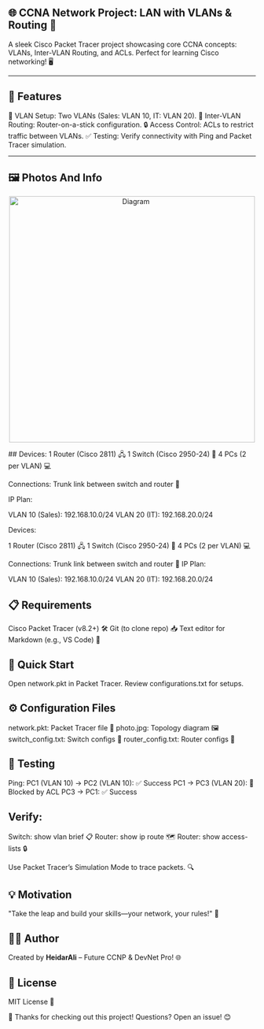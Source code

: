 ## 🌐 CCNA Network Project: LAN with VLANs & Routing 🚀
A sleek Cisco Packet Tracer project showcasing core CCNA concepts: VLANs, Inter-VLAN Routing, and ACLs. Perfect for learning Cisco networking! 🖥️

---

## 🎯 Features

🏢 VLAN Setup: Two VLANs (Sales: VLAN 10, IT: VLAN 20).
🔄 Inter-VLAN Routing: Router-on-a-stick configuration.
🔒 Access Control: ACLs to restrict traffic between VLANs.
✅ Testing: Verify connectivity with Ping and Packet Tracer simulation.

---

## 🖼️ Photos And Info
<p align="center">
  <img src="images/advance-vlan.jpg" width="500" alt="Diagram" />
</p>
## Devices:
1 Router (Cisco 2811) 🖧
1 Switch (Cisco 2950-24) 🔌
4 PCs (2 per VLAN) 💻

Connections: Trunk link between switch and router 🌉

IP Plan:

VLAN 10 (Sales): 192.168.10.0/24
VLAN 20 (IT): 192.168.20.0/24

Devices:

1 Router (Cisco 2811) 🖧
1 Switch (Cisco 2950-24) 🔌
4 PCs (2 per VLAN) 💻

Connections: Trunk link between switch and router 🌉
IP Plan:

VLAN 10 (Sales): 192.168.10.0/24
VLAN 20 (IT): 192.168.20.0/24


## 📋 Requirements

Cisco Packet Tracer (v8.2+) 🛠️
Git (to clone repo) 📥
Text editor for Markdown (e.g., VS Code) 📝


## 🚀 Quick Start

Open network.pkt in Packet Tracer.
Review configurations.txt for setups.


## ⚙️ Configuration Files

network.pkt: Packet Tracer file 📂
photo.jpg: Topology diagram 🖼️
switch_config.txt: Switch configs 📜
router_config.txt: Router configs 📜


## 🧪 Testing

Ping:
PC1 (VLAN 10) → PC2 (VLAN 10): ✅ Success
PC1 → PC3 (VLAN 20): 🚫 Blocked by ACL
PC3 → PC1: ✅ Success


## Verify:
Switch: show vlan brief 📋
Router: show ip route 🗺️
Router: show access-lists 🔒


Use Packet Tracer’s Simulation Mode to trace packets. 🔍


## 💡 Motivation
"Take the leap and build your skills—your network, your rules!" 🌟

## 👨‍💻 Author
Created by **HeidarAli** – Future CCNP & DevNet Pro! 🌐

## 📜 License
MIT License 📄

🌟 Thanks for checking out this project! Questions? Open an issue! 😊
